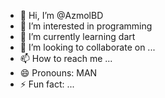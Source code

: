 - 👋 Hi, I’m @AzmolBD
- 👀 I’m interested in programming
- 🌱 I’m currently learning dart
- 💞️ I’m looking to collaborate on ...
- 📫 How to reach me ...
- 😄 Pronouns: MAN
- ⚡ Fun fact: ...

<!---
AzmolBD/AzmolBD is a ✨ special ✨ repository because its `README.md` (this file) appears on your GitHub profile.
You can click the Preview link to take a look at your changes.
--->
